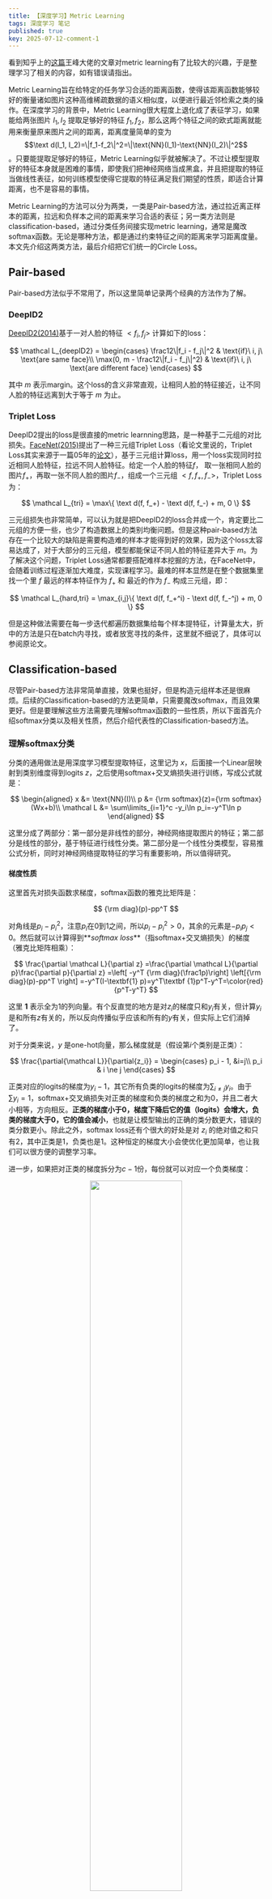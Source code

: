 ```yaml
---
title: 【深度学习】Metric Learning
tags: 深度学习 笔记
published: true
key: 2025-07-12-comment-1
---
```


看到知乎上的[这篇](https://zhuanlan.zhihu.com/p/45368976)王峰大佬的文章对metric learning有了比较大的兴趣，于是整理学习了相关的内容，如有错误请指出。
<!--more-->


Metric Learning旨在给特定的任务学习合适的距离函数，使得该距离函数能够较好的衡量诸如图片这种高维稀疏数据的语义相似度，以便进行最近邻检索之类的操作。在深度学习的背景中，Metric Learning很大程度上退化成了表征学习，如果能给两张图片 $I_1, I_2$ 提取足够好的特征 $f_1, f_2$，那么这两个特征之间的欧式距离就能用来衡量原来图片之间的距离，距离度量简单的变为 $$\text d(I_1, I_2)=\|f_1-f_2\|^2=\|\text{NN}(I_1)-\text{NN}(I_2)\|^2$$。只要能提取足够好的特征，Metric Learning似乎就被解决了。不过让模型提取好的特征本身就是困难的事情，即使我们把神经网络当成黑盒，并且把提取的特征当做线性表征，如何训练模型使得它提取的特征满足我们期望的性质，即适合计算距离，也不是容易的事情。

Metric Learning的方法可以分为两类，一类是Pair-based方法，通过拉近离正样本的距离，拉远和负样本之间的距离来学习合适的表征；另一类方法则是classification-based，通过分类任务间接实现metric learning，通常是魔改softmax函数。无论是哪种方法，都是通过约束特征之间的距离来学习距离度量。本文先介绍这两类方法，最后介绍把它们统一的Circle Loss。

## Pair-based

Pair-based方法似乎不常用了，所以这里简单记录两个经典的方法作为了解。

### DeepID2

[DeepID2(2014)](https://arxiv.org/pdf/1406.4773)基于一对人脸的特征 $<f_i, f_j>$ 计算如下的loss：

$$
\mathcal L_{deepID2} = \begin{cases}
\frac12\|f_i - f_j\|^2 & \text{if}\ i, j\ \text{are same face}\\
\max(0, m - \frac12\|f_i - f_j\|^2) & \text{if}\ i, j\ \text{are different face}
\end{cases}
$$

其中 $m$ 表示margin。这个loss的含义非常直观，让相同人脸的特征接近，让不同人脸的特征远离到大于等于 $m$ 为止。

### Triplet Loss

DeepID2提出的loss是很直接的metric learnning思路，是一种基于二元组的对比损失。[FaceNet(2015)](https://arxiv.org/pdf/1503.03832)提出了一种三元组Triplet Loss（看论文里说的，Triplet Loss其实来源于一篇05年的[论文](https://papers.nips.cc/paper_files/paper/2005/hash/a7f592cef8b130a6967a90617db5681b-Abstract.html)），基于三元组计算loss，用一个loss实现同时拉近相同人脸特征，拉远不同人脸特征。给定一个人脸的特征$f$， 取一张相同人脸的图片$f_+$，再取一张不同人脸的图片$f_-$，组成一个三元组 $<f, f_+, f_->$，Triplet Loss为：

$$
\mathcal L_{tri} = \max\{ \text d(f, f_+) - \text d(f, f_-) + m, 0 \}
$$

三元组损失也非常简单，可以认为就是把DeepID2的loss合并成一个，肯定要比二元组的方便一些，也少了构造数据上的类别均衡问题。但是这种pair-based方法存在一个比较大的缺陷是需要构造难的样本才能得到好的效果，因为这个loss太容易达成了，对于大部分的三元组，模型都能保证不同人脸的特征差异大于 $m$。为了解决这个问题，Triplet Loss通常都要搭配难样本挖掘的方法，在FaceNet中，会随着训练过程逐渐加大难度，实现课程学习。最难的样本显然是在整个数据集里找一个里 $f$ 最远的样本特征作为 $f_+$ 和 最近的作为 $f_-$ 构成三元组，即：

$$
\mathcal L_{hard,tri} = \max_{i,j}\{ \text d(f, f_+^i) - \text d(f, f_-^j) + m, 0 \}
$$

但是这种做法需要在每一步迭代都遍历数据集给每个样本提特征，计算量太大，折中的方法是只在batch内寻找，或者放宽寻找的条件，这里就不细说了，具体可以参阅原论文。

## Classification-based

尽管Pair-based方法非常简单直接，效果也挺好，但是构造元组样本还是很麻烦。后续的Classification-based的方法更简单，只需要魔改softmax，而且效果更好。但是要理解这些方法需要先理解softmax函数的一些性质，所以下面首先介绍softmax分类以及相关性质，然后介绍代表性的Classification-based方法。

### 理解softmax分类

分类的通用做法是用深度学习模型提取特征，这里记为 $x$，后面接一个Linear层映射到类别维度得到logits $z$，之后使用softmax+交叉熵损失进行训练，写成公式就是：

$$
\begin{aligned}
x &= \text{NN}(I)\\
p &= {\rm softmax}(z)={\rm softmax}(Wx+b)\\
\mathcal L &= \sum\limits_{i=1}^c -y_i\ln p_i=-y^T\ln p
\end{aligned}
$$

这里分成了两部分：第一部分是非线性的部分，神经网络提取图片的特征；第二部分是线性的部分，基于特征进行线性分类。第二部分是一个线性分类模型，容易推公式分析，同时对神经网络提取特征的学习有重要影响，所以值得研究。

#### 梯度性质
这里首先对损失函数求梯度，softmax函数的雅克比矩阵是：

$$
{\rm diag}(p)-pp^T
$$

对角线是$p_i-p_i^2$，注意$p_i$在0到1之间，所以$p_i-p_i^2>0$，其余的元素是$-p_ip_j<0$。然后就可以计算得到**_softmax loss_**（指softmax+交叉熵损失）的梯度（雅克比矩阵相乘）：

$$
\frac{\partial \mathcal L}{\partial z}
=\frac{\partial \mathcal L}{\partial p}\frac{\partial p}{\partial z}
=\left[ -y^T {\rm diag}(\frac1p)\right] \left[{\rm diag}(p)-pp^T \right]
=-y^T(I-\textbf{1} p)=y^T\textbf {1}p^T-y^T=\color{red}{p^T-y^T} 
$$

这里 $\textbf{1}$ 表示全为1的列向量。有个反直觉的地方是对$z_i$的梯度只和$y_i$有关，但计算$y_i$是和所有$z$有关的，所以反向传播似乎应该和所有的$y$有关，但实际上它们消掉了。

对于分类来说，$y$ 是one-hot向量，那么梯度就是（假设第$i$个类别是正类）：

$$
\frac{\partial{\mathcal L}}{\partial{z_i}} = \begin{cases}
p_i - 1,   &i=j\\
p_i  & i \ne j
\end{cases} 
$$

正类对应的logits的梯度为$y_i-1$，其它所有负类的logits的梯度为$\sum_{i≠j}y_i$。由于$\sum y_i=1$，softmax+交叉熵损失对正类的梯度和负类的梯度之和为0，并且二者大小相等，方向相反。**正类的梯度小于0，梯度下降后它的值（logits）会增大，负类的梯度大于0，它的值会减小**，也就是让模型输出的正确的类分数更大，错误的类分数更小。除此之外，softmax loss还有个很大的好处是对 $z_i$ 的绝对值之和只有2，其中正类是1，负类也是1。这种恒定的梯度大小会使优化更加简单，也让我们可以很方便的调整学习率。

进一步，如果把对正类的梯度拆分为$c-1$份，每份就可以对应一个负类梯度：

<div align=center>
<img src="../../../assets/images/posts/2025-07-12/softmax_gradient.svg" width="60%" />
</div>

这样就可以把softmax分类理解成训练了 $c$ 个二分类器，**每个二分类器把一个类作为正类，其余的所有类都作为负类进行判断**。每个分类器也都做到了正类和负类梯度的平衡，而且会根据预测的难度大小自适应的调整每个负类的权重，难度大的负类 $p_i - y_i$ 会更大，梯度更大，难度小的则梯度更小。

Softmax loss除了有上述良好的梯度性质，其训练得到的权重 $W$ 也有很直观的几何含义，不考虑bias的话，第 $i$ 个类别对应的参数 $w_i$ 从原点指向这个类别比较中心的位置。因为经过训练后需要保证 $w_i^Tx$ 比较大才能正确分类。

另外，从 $W$ 和 $b$ 我们也能得到分类超平面。对于第 $i$ 和第 $j$ 个类别，当 $w_ix_i+b_i=w_jx_j+b_j$ 时说明模型认为样本属于两个类别的概率相同，对于线性模型而言这意味着刚好落在决策边界上，因此 $(w_i-w_j)^Tx+b_i-b_j=0$ 对应的超平面就是这两个类别的分界面，与 $w_i-w_j$ 垂直的超平面就是决策边界。


### CenterLoss

既然softmax loss有这么良好的性质，那么可以用分类任务进行度量学习吗？例如把每个人当做一个类别，让模型对人脸进行分类，模型应该也能实现对人脸区分？这是不行的，[CenterLoss](https://kpzhang93.github.io/papers/eccv2016.pdf)论文给了一个很好的图进行解释：

<div align=center>
<img src="../../../assets/images/posts/2025-07-12/seperable.png" width="40%">
</div>

Serperable feature需要保证的是特征距离正类中心比负类中心更近，但是不保证类内特征之间的距离比类之间特征的距离更近，Discriminative feature是保证后者的。分类得到的是Seperable feature，所以无法进行度量学习。

要改进softmax分类进行度量学习，CenterLoss的想法很直接，就是让类内的特征更紧凑一些，从而间接拉大类之间的距离：

$$
\mathcal L = \sum_{i=1}^c \text{CELoss}(p, y) + \frac{\lambda}{2} \|x - c_y\|^2
$$

这里 $x$ 表示特征， $c_y$ 表示 $x$ 所属的类别的中心特征。这里的问题是确定类中心有些麻烦，CenterLoss用了个不太优雅的方式：把 $c$ 也作为可学习的参数，同时人为定义它的更新梯度为：

$$
\Delta c_j = \alpha\frac{\sum_{i=1}^m \mathbb I(y_i=j)(c_j - x_i)}{1 + \sum_{i=1}^m\mathbb I(y_i=j)}
$$

其中 $c_j$ 表示第 $j$ 类的中心；$m$ 是batch的大小；$y_i$ 表示batch内第 $i$ 个样本所属的类别；$\mathbb I$ 是示性函数，当条件满足时为1，否则为0；$\alpha$ 是给 $c_j$ 专门设置的学习率，论文中设为0.5。这个式子也好理解：$c_j - x_i$ 是 $$\frac12\|c_j - x_i\|^2$$ 的梯度，让类中心靠近样本，加上一堆示性函数的作用是只让第 $j$ 类的样本更新 $c_j$。整个梯度相当于让 $c$ 逐步朝类中心的方向移动。

尽管CenterLoss的方法直接有效，但CenerLoss只约束了类内距离更小，没有约束类之间的距离更大，而且维护类中心的方法也挺麻烦。后续的方法直接去掉了bias部分，于是 $w_i$ 就相当于类中心。并且由于去掉了bias，特征就一定是放射状的，此时在角度上约束特征更近就成了一个更简单直接的方法，于是有了在角度上加margin而不是在欧式距离上加margin的方法。


### Angular Margin

Softmax的每个logit值是 $w_i^Tf+b_i$，[L-Softmax(2016)](https://arxiv.org/abs/1612.02295)提出在角度上加margin，把 $w^Tf$ 拆解成 $$\|w_i\|\|f\|\cos\theta$$，并通过 $\theta$ 控制角度上的margin：

$$
\mathcal L_{l-softmax} = -\ln\frac{
    e^{\|w_i\|\|f\|\cos(\color{red}{m}\theta_i)}
}
{
    e^{\|w_i\|\|f\|\cos(\color{red}{m}\theta_i)} + \sum_{j\ne i}^n e^{\|w_i\|\|f\|\cos\theta_j}
}
$$

$$\cos\theta_i=\frac{w_i^Tf}{\|w_i\|\|f\|}$$ 的含义是特征 $f$ 和类别中心 $w_i$ 的夹角余弦值，$m$用来控制margin，通常取4。因为 $\cos$ 函数是个递减函数，所以**乘以一个大于1的倍数会减小logit值，进而让loss变大，因此优化到和不加margin相同的loss大小特征之间的margin更大**。

这个做法非常简单，实质上只修改了最后的softmax。softmax替换后可以选择交叉熵或者Focal Loss进行分类。当然实际上会比这复杂，例如夹角的范围应该在$0~\pi$之间，乘了 $m$ 会超出这个范围，所以需要一些额外的处理。但是这里为了说明核心思想就忽略这一点。另外，为了保证角度的含义，这里也去掉了bias，实验表明不会影响效果，也可以简化理论上的分析。


### L2 Normalization

[SphereFace(2017)](https://arxiv.org/abs/1704.08063)在L-softmax的基础上进一步强化了角度的学习。考虑到softmax的决策边界是 $(w_1^T-w_2^T)f+b_1-b_2=0$，如果令 $\|w_1\|=\|w_2\|=1$ 且 $b_1=b_2=0$，那么边界就变为 $\|f\|(\cos\theta_1 - \cos\theta_2)=0$，边界开始纯粹与角度相关，和参数无关，和L-softmax相比无疑是更纯粹的角度margin方法，实验也表明这样效果更好。因此，SphereFace提出把参数进行归一化，也就是令 $w_i=1$，于是loss变为:

$$
\mathcal L_{sphereface} = -\ln\frac{
    e^{\|f\|\cos(m\theta_i)}
}
{
    e^{\|f\|\cos(m\theta_i)} + \sum_{j\ne i} e^{\|f\|\cos\theta_j}
}
$$

既然归一化了参数 $w$，那为什么不把 $f$ 也归一化？实际上当时的方法都会在测试的时候对 $f$ 归一化，那为什么不在训练的时候归一化？因为这会不收敛。[NormFace(2017)](https://dl.acm.org/doi/pdf/10.1145/3123266.3123359)深入研究了这个问题，并给出了解决方案：把 $w_i$ 和特征 $f$ 归一化之后，再乘以 $s=\frac1T > 1$： 

$$
\mathcal L_{normface} = -\ln
\frac{
    e^{\color{blue}{s} \color{black}\cos\theta_i}
}
{
    e^{\color{blue}{s} \color{black}\cos\theta_i}
    +
    \sum_{j\ne i} e^{\color{red}{s} \color{black}\cos(\theta_j)}
}
$$

$s$ 是可学习参数，通常取值是几十，作用类似于温度系数。关于为什么要把特征归一化，以及为什么要乘以 $s$，下面后面会进行分析。
在这之后，[CosFace(2018)](https://arxiv.org/pdf/1801.09414)和[AM-Softmax(2018)](https://arxiv.org/abs/1801.05599)在NormFace的基础上改变了加margin的方式（两篇论文撞车了），变成了加性的margin：

$$
\mathcal L_{am-softmax} = -\ln
\frac{
    e^{\color{blue}{s} \color{black}[\cos\theta_i \color{red}{-m} ]}
}
{
    e^{\color{blue}{s} \color{black}[\cos\theta_i \color{red}{-m} ]}
    +
    \sum_{j\ne i} e^{\color{red}{s} \color{black}\cos\theta_j}
}
$$

加性的margin会更好收敛。另外由于softmax分类要求正确类别的分数最高，所以CosFace实际上在要求 $\cos(\theta_i) - m > \cos(\theta_j)$，这就和Triplet Loss非常像了，要求特征离正类中心 $w_i$ 的角度比离负类中心 $w_j$ 的余弦相似度至少大一个margin。到这里，用classification-based方法做人脸识别效果已经非常好了。

#### 为什么要归一化

<div align=center>
<img src="../../../assets/images/posts/2025-07-12/feature_visualization.png" width="60%" />
</div>

个人理解归一化有三个优点：

1. 上图是CenterLoss提供的MNIST训练集和测试集的特征可视化结果，可以看出训练后的特征呈现放射状（结合前面分析的softmax loss梯度性质很容易理解这是因为梯度喜欢正类特征变长）。这种放射状特征本身不满足Metric Learnning的要求，但是归一化之后能显著增大不同类别之间的margin，显然更好。实验结果也表明，测试时先归一化特征，再进行最近邻检索能有提升。

3. 归一化之后，L2距离和余弦距离等价，因为由 $$\|x\|=\|y\|=1$$ 可以得到 $$\|x - y\|^2 = 2 - 2x^Ty$$，再也不用纠结用哪个了~

3. 固定长度的特征相当于固定了单位，margin含义相对固定，$m$ 只需要在一个量级内调参。

#### 为什么乘以$s$

1. 如果仅仅使用余弦相似度，由于$\cos\theta$的范围是$[-1, 1]$，经过softmax后难以近似one-hot，softmax loss会一直很高，带来优化问题。根据前面的分析，softmax loss的梯度会均匀分配给正类和负类，大的softmax loss会导致梯度一直很大，即使前面的神经网络已经提取了很好的特征，这种大的loss也会破坏模型的学习。

2. $s$ 越大，loss就越关注难样本，同时也会导致类之间的margin变小（使softmax没有那么soft了，具体可以看[王峰的知乎](https://zhuanlan.zhihu.com/p/52108088)）。所以一个合适的 $s$ 既能在一定程度上关注难样本，也保证一定的margin大小。

综上，引入 $s$ 在特征归一化的情况下能解决优化问题，同时也使得loss在更加关注难样本的同时容许了类之间的margin，使得classification-based方法能以一种简单的方式解决Triplet Loss做起来比较麻烦的难三元组构造。

#### 梯度性质

这一部分探讨一下对特征归一化的梯度性质。直接说结论：对 $f$ 进行L2归一化 $\frac{f}{\|f\|}$ 后再计算loss $\mathcal L$，对应的梯度满足：

$$
\left(\frac{\partial\mathcal L}{\partial f}\right)^Tf=0
$$

对 $f$ 的梯度和 $f$ 正交，这意味着梯度位于 $f$ 所在超球体的切面上，这样的好处是使用梯度下降不会带来对 $f$ 长度的剧变，从而实现稳定的优化。证明也简单，只需要分析 $$y = \frac{x}{\|x\|}$$ 的雅克比矩阵：

$$
\begin{aligned}
\frac{\partial y_i}{\partial x_j} = \begin{cases}
\frac{1}{\|x\|} - \frac{x_i^2}{\|x\|^3}, &\ i=j\\
                - \frac{x_ix_j}{\|x\|^3}, &\ i\ne j\\
\end{cases}
\end{aligned}
$$

把这个式子写成矩阵形式就得到了雅克比矩阵：

$$
\frac{\partial y}{\partial x} = \frac1{\|x\|}(I - \frac{xx^T}{\|x\|^2})
$$

这个雅克比矩阵乘以 $x$ 得到的是0向量。对应到特征归一化上，根据链式法则可知最后得到的梯度一定是0，于是得证。

### ArcFace

[ArcFace(2019)](https://arxiv.org/abs/1801.07698)是classification-based方法的集大成者（或者说是margin softmax这类方法），效果非常好。做法是固定了 $s=64$，并把margin从$cos$外面移动到里面：

$$
\mathcal L_{arcface} = -\ln
\frac{
    e^{s[\cos(\theta_i\color{red} +m \color{black})]}
}
{
    e^{s[\cos(\theta_i\color{red} +m \color{black})]}
    +
    \sum_{j\ne i} e^{\color{black}\cos\theta_j}
}
$$

这个loss要求的是 $\cos(\theta_i+m) > \cos(\theta_j)$，在 $\theta_i+m < \frac\pi 2$ 且 $\theta_j < \frac\pi 2$ 的时候等价于 $\theta_i + m < \theta_j$，相较于CosFace的 $m$ 是和余弦值相加的，ArcFace的 $m$ 是直接加在角度上的，含义更直观，论文里把 $m$ 设为0.5，大约是28°。

ArcFace也对比了不同加margin方式的几何意义：

<div align=center>
<img src="../../../assets/images/posts/2025-07-12/arcface.png" width="70%" />
</div>

无论是哪种加margin的方式，都是让logit变小，使得相同margin下的loss变大，迫使模型学到更大的margin。ArcFace的margin含义直观，且从实验来看效果最好。

值得注意的是这里只介绍了这些loss的核心思想，离实现还有距离，具体还是要参考代码实现。例如向量夹角取值范围应该是 $[0, \pi]$，如果 $\theta_i$ 本身就很大导致 $\theta+m > \pi$， 此时 $cos$ 反而会递增，不一定能让logit变小。ArcFace的实现会在 $\theta_i$ 太大的时候改用CosFace的margin，变成 $\cos\theta_i - m\sin m$，后面的 $m\sin m$ 是随 $m$ 单调递增且取值范围合适的margin。


## 统一视角

### Circle Loss

[Circle Loss(2015)](https://arxiv.org/pdf/2002.10857)不仅给两类metric learnning方法提供了统一的视角，还可以用来实现多标签分类。基于AM-Softmax进行推导：

$$
\begin{aligned}
\mathcal L_{am-softmax} &= -\ln
\frac{
    e^{s(\cos\theta_i-m)}
}
{
    e^{s(\cos\theta_i-m)}
    +
    \sum_{j\ne i} e^{s\cos\theta_j}
}\\

&=

\ln\left\{
\frac
{
    e^{s(\cos\theta_i-m)}
    +
    \sum_{j\ne i} e^{s\cos\theta_j}
}
{
    e^{s(\cos\theta_i-m)}
}
\right\}\\

&=

\ln\left\{
1 + \sum_{j\ne i} e^{\color{red}  s\cos\theta_j - s\cos\theta_i + sm}

\right\}

\end{aligned}
$$

这里已经可以看出最后得到的式子指数部分和triplet loss很像。Circle Loss考虑到了这一点，提出了下面这个loss：

$$
\mathcal L_{circle}
= \ln\left\{
1 + \sum_{i=1}^K e^{ - \gamma s_p^i}\sum_{j=1}^L e^{\gamma(s_n^j + m)}
\right\}
$$

其中 $s_n^j$ 为anchor $f$ 和第 $j$ 个负样本的相似度，$s_p$ 为 $f$ 和第 $i$ 个正样本的相似度，$K$ 表示正例数量，$L$ 表示负例数量，$m$ 是margin，$\gamma$ 是 scale factor，对应原来的 $s$。这个loss很有意思，做了多个改进：

1. 把余弦相似度 $\cos\theta$ 推广为相似度 $s_n$，于是 $s_n$ 可以由不同的相似度方法替代。

2. 以一个**合适的方式**将单个正样本扩展到了多个，使之适用于多标签分类。

先说第一点。如果把正例负例取类别的“中心” $w_i$，那么正例只有一个，再采用余弦相似度，可以直接得到AM-Softmax；如果把正例负例取其它样本的特征 $f_+^i$ 和 $ f_-^j $，也让正例只有一个，并且把相似度定义为L2距离的相反数，对 $\gamma$ 取极限可以得到考虑难样本挖掘的Triplet loss：

$$
\begin{aligned}

\lim\limits_{\gamma\rightarrow\infty} \frac1\gamma\mathcal L_{uni}
&= \max_{i,j} \{s_n^j - s_p^i + m, 0\}\\
&= \max_{i,j} \{-\|f-f_{-}^j\| + \|f-f_{+}^i\| + m, 0\}\\
&= \mathcal L_{hard,tri}
\end{aligned}
$$

这里需要用到LogSumExp（LSE）函数的性质，即LSE函数是max函数的平滑版本，极限情况下二者相等：

$$
\max\{x_1, \cdots, x_n\}
= \lim_{\gamma\rightarrow\infty}\frac1\gamma\text{LSE}_{\gamma}(x_1, \cdots, x_n)
= \lim_{\gamma\rightarrow\infty}\frac1\gamma\ln\left(\sum_{i=1}^n e^{\gamma x_i}\right)
$$

综上就可以理解为什么说这个loss统一了前面提到的pair-based和classification-based的损失函数。无论是哪种loss，本质上都在最大化 $s_p$和最小化 $s_n$，只是正负样本选取的对象和方式不同。

<div align=center>
<img src="../../../assets/images/posts/2025-07-12/circleloss_gradient.svg" width="40%" />
</div>


关于第二点，如何处理多标签分类一直是个麻烦的问题，Circle Loss给出了一个优雅的解决方案，正类和负类天然是均衡的。具体而言，Circle Loss对 $\max$、$\min$ 以及 $\max(x, 0)$ 函数都进行了平滑化：

$$
\begin{aligned}
\min_i\{s_p\} &\approx \ln\sum_i e^{ - \gamma s_p^i}\\
\max_j\{s_n\} + m &\approx \ln\sum_{j=1}^L e^{\gamma(s_n^j + m)}\\
\max(x, 0) &\approx \ln(1+e^x)
\end{aligned}
$$

进而可以知道Circle Loss其实是在优化下面的函数（为了公式间接用ReLU替换了$$\max\{x, 0\}$$）：

$$
\mathcal L_{circle} \approx \text{ReLU}\left(  \max_j\{s_n^j\} - \min_i\{s_p^j\}+m  \right)
$$

这意味着Circle Loss会自动找难样本进行对比学习的优化，并给正类和负类分配大小相等、方向相反的梯度，且梯度绝对值都是1。而且因为这些近似的替换是这个式子的smooth版本，会类似于softmax**把总和为1的负类梯度分配给每个负类一样，把总和为1的正类梯度分配给每个正类，也把总和为1的负类梯度分配每个负类**，实现巧妙的类别均衡，如上图所示。


### 再看Softmax

在Circle Loss的视角下，令 $K=1$, $\gamma=1$, $m=0$ 就能得到softmax loss：

$$
\ln\left\{
1 + e^{-s_p}  \sum_{j}^L e^{s_n^j}
\right\}

=

-\ln\frac{e^{s_p}}
{e^{s_p} + \sum_{j=1}^L e^{s_n}}

=\text{softmax loss}
$$

结合前面Circle loss是公式 $(23)$ 的smooth版本的理解，softmax就是 $$ \text{ReLU}(\max_j\{s_n^j\} - s_p) $$ 的smooth版本。得益于LSE函数的梯度是softmax函数，使用LSE替换 $\max$ 函数能保持梯度总和为1，真是一个非常好的性质。

### 为什么叫Circle Loss

这个解释起来比较复杂，实际上原论文中的Circle loss和上面介绍的有些差异，还会给每个类加权，这里先忽略margin：

$$
\mathcal L = 
\ln\left(
1
+
\sum_{i=1}^Le^{-\gamma \color{blue}{\alpha_p^i}\color{black} s_p^i}
\sum_{j=1}^Ke^{ \gamma \color{blue}{\alpha_n^j}\color{black} s_n^j}
\right)
$$

其中 $\alpha$ 是加权的权重，Circle Loss把权重设为：

$$
\begin{aligned}
\alpha_p^i = \text{ReLU}(O_p - s_p^i)\\
\alpha_n^j = \text{ReLU}(s_n^j - O_n)
\end{aligned}
$$

其中 $O_p=1+m,O_n=1-m$ 由超参数 $m$ 控制，分别表示我们期望 $s_p$ 和 $s_n$ 尽可能达到的相似度，ReLU是为了保证权重非负。如果当前相似度和预期的差异较大，那么对应类的loss权重也会更大，类似于Focal Loss。但是引入每个类别的权重会破坏掉softmax的正负类梯度平衡性质，这样是否会带来负面影响就不太清楚了，对类别不均衡或者不同类别难度差异大的数据或许也不是坏事。

在引入了加权系数之后，就不太好设置margin了，因为 $\alpha$ 会导致阈值不断变化。为此Circle Loss没有设置margin，而是给正类和负类各引入了一个阈值 $\Delta_p$ 和 $\Delta_n$：

$$
\mathcal L = 
\ln\left(
1
+
\sum_{i=1}^Le^{-\gamma \alpha_p^i (s_p^i - \color{blue}{\Delta_p}\color{black})}
\sum_{j=1}^Ke^{ \gamma \alpha_n^j (s_n^j - \color{blue}{\Delta_n}\color{black})}
\right)
$$

这样不仅希望 $s_p$ 增大，也希望 $s_p > \Delta_p$，同理希望 $s_n < \Delta_n$。论文把这两个超参数设为：$\Delta_p=1-m,\Delta_n=m$，通过一个超参数 $m$ 同时调节两个阈值以及前面的 $\alpha$，减少调参复杂度。引入阈值后，**相较于约束 $s_p$ 比 $s_n$ 大一个margin这样的相对大小约束，这个loss还约束了 $s_p$ 和 $s_n$ 的绝对大小**，是一个更明确的优化目标，这也是论文所claim的一点。通过约束绝对大小也能实现margin的作用，例如在这样的 $\Delta$ 设置下，margin其实是 $1-2m$，论文中 $m$ 取0.25。

最后放出作者给出的不同loss的对比图（正类负类数量都是1，于是自变量是 $s_n$ 和 $s_p$）：

<div align=center>
<img src="../../../assets/images/posts/2025-07-12/circle_loss.png" width="100%" />
</div>

Triplet Loss和AM-Softmax都只约束了margin，导致loss曲面是平的部分太多，这样优化就没有那么容易。而Circle Loss引入了加权系数和阈值之后，平的部分就只剩loss很小的区域了，这部分区域恰恰是我们希望是loss收敛的地方，它的形状是圆形的，因为指数项里面 $-\alpha_p(s_p-\Delta_p)=(s_p-O_p)(s_p-\Delta_p)$，配方可知圆心是 $(\frac{O_n+\Delta_n}{2},\frac{O_p + \Delta_p}{2})=(0, 1)$，代表我们希望 $s_n$ 优化到0，$s_p$ 优化到1。

到这里就回答了为什么Circle Loss名字里有Circle，因为loss的收敛区域是圆形的。


## 总结

本文整理了Metric Learning中一些有代表性的loss。两大类loss中，Pair-based loss中，DeepID2是二元组的对比，而Triplet Loss是三元组的对比；Classification-based loss中，Circle loss显式缩小类内距离来间接增大margin，L-Softmax在角度上加margin，角度margin更契合softmax。后续的SphereFace、NormFace、CosFace（AM-Softmax）、ArcFace逐渐完善了在angular margin的方法，引入了L2归一化以及Scale Factor。最后Circle Loss也提供了一个统一的视角看待这两大类方法，并且还能扩展到多标签分类。

<!-- 还有[L2 Softmax](https://arxiv.org/pdf/1703.09507)看看。
{:.info} -->
